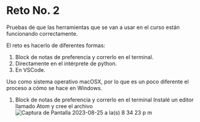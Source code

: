 # Reto No. 2

Pruebas de que las herramientas que se van a usar en el curso están funcionando correctamente.

El reto es hacerlo de diferentes formas:
  1. Block de notas de preferencia y correrlo en el terminal.
  2. Directamente en el intérprete de python.
  3. En VSCode.

Uso como sistema operativo macOSX, por lo que es un poco diferente el proceso a cómo se hace en Windows.

1. Block de notas de preferencia y correrlo en el terminal
   Instalé un editor llamado Atom y cree el archivo
   ![Captura de Pantalla 2023-08-25 a la(s) 8 34 23 p m](https://github.com/jeriosv/reto_2/assets/142249529/79d3d3bb-65ff-4cfb-83d5-88fe7491c67b)
   

   
